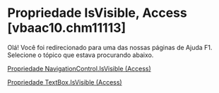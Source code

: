 
# Propriedade IsVisible, Access [vbaac10.chm11113]

Olá! Você foi redirecionado para uma das nossas páginas de Ajuda F1. Selecione o tópico que estava procurando abaixo.

[Propriedade NavigationControl.IsVisible (Access)](http://msdn.microsoft.com/library/659d5713-a385-bead-68a0-501a724e9210%28Office.15%29.aspx)

[Propriedade TextBox.IsVisible (Access)](http://msdn.microsoft.com/library/34487db4-6377-04f2-6848-a27dc5f4bab6%28Office.15%29.aspx)

